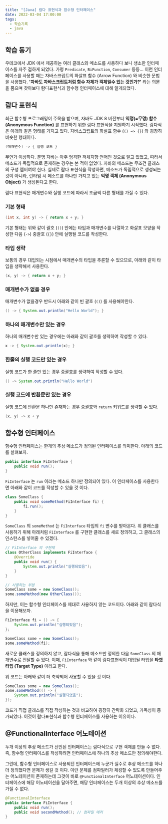 ```yaml
---
title: "[Java] 람다 표현식과 함수형 인터페이스"
date: 2022-03-04 17:00:00
tags:
  - 학습기록
  - java
---
```


## 학습 동기

우테코에서 JDK 에서 제공하는 여러 클래스와 메소드를 사용하다 보니 생소한 인터페이스를 자주 접하게 되었다. 가령 `Predicate`, `BiFunction`, `Consumer` 등등... 이런 인터페이스를 사용할 때는 자바스크립트의 화살표 함수 (Arrow Function) 와 비슷한 문법을 사용했다. **'자바도 자바스크립트처럼 함수 자체가 객체일수 있는 것인가?'** 라는 의문을 품으며 찾아보다 람다표현식과 함수형 인터페이스에 대해 알게되었다.

## 람다 표현식

최근 함수형 프로그래밍이 주목을 받으며, 자바도 JDK 8 버전부터 **익명(=무명) 함수 (Anonymous Function)** 를 표현하기 위한 람다 표현식을 지원하기 시작했다. 람다식은 아래와 같은 형태를 가지고 있다. 자바스크립트의 화살표 함수 (`() => {}`) 와 굉장히 비슷한 형태이다.

```java
(매개변수) -> { 실행 코드 }
```

무언가 이상하다. 분명 자바는 아주 엄격한 객체지향 언어인 것으로 알고 있었고, 따라서 메소드가 독립적으로 존재하는 경우는 본 적이 없었다. 자바의 메소드는 무조건 클래스의 구성 멤버여야 한다. 실제로 람다 표현식을 작성하면, 메소드가 독립적으로 생성되는 것이 아니라, 런타임 시 메소드를 하나만 가지고 있는 **익명 객체 (Anonymous Object)** 가 생성된다고 한다.

람다 표현식은 매개변수와 실행 코드에 따라서 조금씩 다른 형태를 가질 수 있다.

### 기본 형태

```java
(int x, int y) -> { return x + y; }
```

기본 형태는 위와 같이 괄호 (`()`) 안에는 타입과 매개변수를 나열하고 화살표 모양을 작성한 다음 (`->`) 중괄호 (`{}`) 안에 실행될 코드를 작성한다.

### 타입 생략

보통의 경우 대입되는 시점에서 매개변수의 타입을 추론할 수 있으므로, 아래와 같이 타입을 생략해서 사용한다.

```java
(x, y) -> { return x + y; }
```

### 매개변수가 없을 경우

매개변수가 없을경우 반드시 아래와 같이 빈 괄호 (`()`) 를 사용해야한다.

```java
() -> { System.out.println("Hello World"); }
```

### 하나의 매개변수만 있는 경우

하나의 매개변수만 있는 경우에는 아래와 같이 괄호를 생략하여 작성할 수 있다.

```java
x -> { System.out.println(x); }
```

### 한줄의 실행 코드만 있는 경우

실행 코드가 한 줄만 있는 경우 중괄호를 생략하여 작성할 수 있다.

```java
() -> System.out.println("Hello World")
```

### 실행 코드에 반환문만 있는 경우

실행 코드에 반환문 하나만 존재하는 경우 중괄호와 `return` 키워드를 생략할 수 있다.

```java
(x, y) -> x + y
```

## 함수형 인터페이스

함수형 인터페이스는 한개의 추상 메소드가 정의된 인터페이스를 의미한다. 아래의 코드를 살펴보자.

```java
public interface FiInterface {
    public void run();
}
```

`FiInterface` 는 `run` 이라는 메소드 하나만 정의되어 있다. 이 인터페이스를 사용한다면 아래와 같이 코드를 작성할 수 있을 것 이다.

```java
class SomeClass {
    public void someMethod(FiInterface fi) {
        fi.run();
    }
}
```

`SomeClass` 의 `someMethod` 는 `FiInterface` 타입의 `fi` 변수를 받아온다. 위 클래스를 사용하기 위해 아래처럼 `FiInterface` 를 구현한 클래스를 새로 정의하고, 그 클래스의 인스턴스를 넣어줄 수 있겠다.

```java
// FiInterface 의 구현체
class OtherClass implements FiInterface {
    @Override
    public void run() {
        System.out.println("실행되었음");
    }
}

// 사용하는 부분
SomeClass some = new SomeClass();
some.someMethod(new OtherClass());
```

하지만, 이는 함수형 인터페이스를 제대로 사용하지 않는 코드이다. 아래와 같이 람다식을 이용해보자.

```java
FiInterface fi = () -> {
    System.out.println("실행되었음");
};

SomeClass some = new SomeClass();
some.someMethod(fi);
```

새로운 클래스를 정의하지 않고, 람다식을 통해 메소드만 정의한 다음 `SomeClass` 의 매개변수로 전달할 수 있다. 이때, `FiInterface` 와 같이 람다표현식이 대입될 타입을 **타겟 타입 (Target Type)** 이라고 한다.

위 코드는 아래와 같이 더 축약되어 사용할 수 있을 것 이다.

```java
SomeClass some = new SomeClass();
some.someMethod(() -> {
    System.out.println("실행되었음");
});
```

코드가 직접 클래스를 직접 작성하는 것과 비교하여 굉장히 간략화 되었고, 가독성이 증가되었다. 이것이 람다표현식과 함수형 인터페이스를 사용하는 이유이다.

## @FunctionalInterface 어노테이션

두개 이상의 추상 메소드가 선언된 인터페이스는 람다식으로 구현 객체를 만들 수 없다. 즉, 함수형 인터페이스를 작성하려면 인터페이스에 하나의 추상 메소드만 정의해야한다.

그런데, 함수형 인터페이스로 사용되던 인터페이스에 누군가 실수로 추상 메소드를 하나 더 정의했다면 문제가 생길 것 이다. 이런 문제를 컴파일러가 체킹할 수 있도록 만들어주는 어노테이션이 존재하는데 그것이 바로 `@FunctionalInterface` 어노테이션이다. 인터페이스에 해당 어노테이션을 달아주면, 해당 인터페이스는 두개 이상의 추상 메소드를 가질 수 없다.

```java
@FunctionalInterface
public interface FiInterface {
    public void run();
    public void secondMethod(); // 컴파일 에러
}
```
